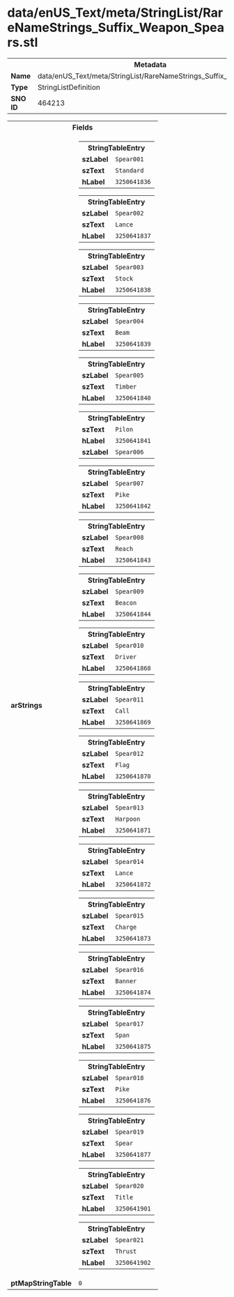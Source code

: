 <h1>data/enUS_Text/meta/StringList/RareNameStrings_Suffix_Weapon_Spears.stl</h1><table><tr><th colspan="100%">Metadata</th></tr><tr><td><b>Name</b></td><td>data/enUS_Text/meta/StringList/RareNameStrings_Suffix_Weapon_Spears.stl</td></tr><tr><td><b>Type</b></td><td>StringListDefinition</td></tr><tr><td><b>SNO ID</b></td><td>464213</td></tr></table>

<table><tr><th colspan="100%">Fields</th></tr><tr><td><b>arStrings</b></td><td><table><tr><th colspan="100%">StringTableEntry</th></tr><tr><td><b>szLabel</b></td><td><code>Spear001</code></td></tr><tr><td><b>szText</b></td><td><code>Standard</code></td></tr><tr><td><b>hLabel</b></td><td><code>3250641836</code></td></tr></table>


<table><tr><th colspan="100%">StringTableEntry</th></tr><tr><td><b>szLabel</b></td><td><code>Spear002</code></td></tr><tr><td><b>szText</b></td><td><code>Lance</code></td></tr><tr><td><b>hLabel</b></td><td><code>3250641837</code></td></tr></table>


<table><tr><th colspan="100%">StringTableEntry</th></tr><tr><td><b>szLabel</b></td><td><code>Spear003</code></td></tr><tr><td><b>szText</b></td><td><code>Stock</code></td></tr><tr><td><b>hLabel</b></td><td><code>3250641838</code></td></tr></table>


<table><tr><th colspan="100%">StringTableEntry</th></tr><tr><td><b>szLabel</b></td><td><code>Spear004</code></td></tr><tr><td><b>szText</b></td><td><code>Beam</code></td></tr><tr><td><b>hLabel</b></td><td><code>3250641839</code></td></tr></table>


<table><tr><th colspan="100%">StringTableEntry</th></tr><tr><td><b>szLabel</b></td><td><code>Spear005</code></td></tr><tr><td><b>szText</b></td><td><code>Timber</code></td></tr><tr><td><b>hLabel</b></td><td><code>3250641840</code></td></tr></table>


<table><tr><th colspan="100%">StringTableEntry</th></tr><tr><td><b>szText</b></td><td><code>Pilon</code></td></tr><tr><td><b>hLabel</b></td><td><code>3250641841</code></td></tr><tr><td><b>szLabel</b></td><td><code>Spear006</code></td></tr></table>


<table><tr><th colspan="100%">StringTableEntry</th></tr><tr><td><b>szLabel</b></td><td><code>Spear007</code></td></tr><tr><td><b>szText</b></td><td><code>Pike</code></td></tr><tr><td><b>hLabel</b></td><td><code>3250641842</code></td></tr></table>


<table><tr><th colspan="100%">StringTableEntry</th></tr><tr><td><b>szLabel</b></td><td><code>Spear008</code></td></tr><tr><td><b>szText</b></td><td><code>Reach</code></td></tr><tr><td><b>hLabel</b></td><td><code>3250641843</code></td></tr></table>


<table><tr><th colspan="100%">StringTableEntry</th></tr><tr><td><b>szLabel</b></td><td><code>Spear009</code></td></tr><tr><td><b>szText</b></td><td><code>Beacon</code></td></tr><tr><td><b>hLabel</b></td><td><code>3250641844</code></td></tr></table>


<table><tr><th colspan="100%">StringTableEntry</th></tr><tr><td><b>szLabel</b></td><td><code>Spear010</code></td></tr><tr><td><b>szText</b></td><td><code>Driver</code></td></tr><tr><td><b>hLabel</b></td><td><code>3250641868</code></td></tr></table>


<table><tr><th colspan="100%">StringTableEntry</th></tr><tr><td><b>szLabel</b></td><td><code>Spear011</code></td></tr><tr><td><b>szText</b></td><td><code>Call</code></td></tr><tr><td><b>hLabel</b></td><td><code>3250641869</code></td></tr></table>


<table><tr><th colspan="100%">StringTableEntry</th></tr><tr><td><b>szLabel</b></td><td><code>Spear012</code></td></tr><tr><td><b>szText</b></td><td><code>Flag</code></td></tr><tr><td><b>hLabel</b></td><td><code>3250641870</code></td></tr></table>


<table><tr><th colspan="100%">StringTableEntry</th></tr><tr><td><b>szLabel</b></td><td><code>Spear013</code></td></tr><tr><td><b>szText</b></td><td><code>Harpoon</code></td></tr><tr><td><b>hLabel</b></td><td><code>3250641871</code></td></tr></table>


<table><tr><th colspan="100%">StringTableEntry</th></tr><tr><td><b>szLabel</b></td><td><code>Spear014</code></td></tr><tr><td><b>szText</b></td><td><code>Lance</code></td></tr><tr><td><b>hLabel</b></td><td><code>3250641872</code></td></tr></table>


<table><tr><th colspan="100%">StringTableEntry</th></tr><tr><td><b>szLabel</b></td><td><code>Spear015</code></td></tr><tr><td><b>szText</b></td><td><code>Charge</code></td></tr><tr><td><b>hLabel</b></td><td><code>3250641873</code></td></tr></table>


<table><tr><th colspan="100%">StringTableEntry</th></tr><tr><td><b>szLabel</b></td><td><code>Spear016</code></td></tr><tr><td><b>szText</b></td><td><code>Banner</code></td></tr><tr><td><b>hLabel</b></td><td><code>3250641874</code></td></tr></table>


<table><tr><th colspan="100%">StringTableEntry</th></tr><tr><td><b>szLabel</b></td><td><code>Spear017</code></td></tr><tr><td><b>szText</b></td><td><code>Span</code></td></tr><tr><td><b>hLabel</b></td><td><code>3250641875</code></td></tr></table>


<table><tr><th colspan="100%">StringTableEntry</th></tr><tr><td><b>szLabel</b></td><td><code>Spear018</code></td></tr><tr><td><b>szText</b></td><td><code>Pike</code></td></tr><tr><td><b>hLabel</b></td><td><code>3250641876</code></td></tr></table>


<table><tr><th colspan="100%">StringTableEntry</th></tr><tr><td><b>szLabel</b></td><td><code>Spear019</code></td></tr><tr><td><b>szText</b></td><td><code>Spear</code></td></tr><tr><td><b>hLabel</b></td><td><code>3250641877</code></td></tr></table>


<table><tr><th colspan="100%">StringTableEntry</th></tr><tr><td><b>szLabel</b></td><td><code>Spear020</code></td></tr><tr><td><b>szText</b></td><td><code>Title</code></td></tr><tr><td><b>hLabel</b></td><td><code>3250641901</code></td></tr></table>


<table><tr><th colspan="100%">StringTableEntry</th></tr><tr><td><b>szLabel</b></td><td><code>Spear021</code></td></tr><tr><td><b>szText</b></td><td><code>Thrust</code></td></tr><tr><td><b>hLabel</b></td><td><code>3250641902</code></td></tr></table>


</td></tr><tr><td><b>ptMapStringTable</b></td><td><code>0</code></td></tr></table>


